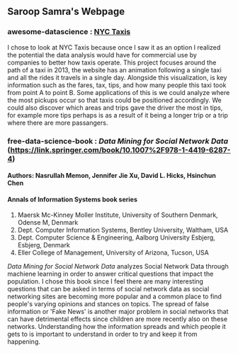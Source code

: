 ## Saroop Samra's Webpage

### awesome-datascience : [NYC Taxis](http://chriswhong.github.io/nyctaxi/)
I chose to look at NYC Taxis because once I saw it as an option I realized the potential the data analysis would have for commercial use by companies to better how taxis operate. This project focuses around the path of a taxi in 2013, the website has an animation following a single taxi and all the rides it travels in a single day. Alongside this visualization, is key information such as the fares, tax, tips, and how many people this taxi took from point A to point B. Some applications of this is we could analyze where the most pickups occur so that taxis could be positioned accordingly. We could also discover which areas and trips gave the driver the most in tips, for example more tips perhaps is as a result of it being a longer trip or a trip where there are more passangers.


### free-data-science-book : _Data Mining for Social Network Data_ (https://link.springer.com/book/10.1007%2F978-1-4419-6287-4)
#### Authors: Nasrullah Memon, Jennifer Jie Xu, David L. Hicks, Hsinchun Chen
#### Annals of Information Systems book series

1. Maersk Mc-Kinney Moller Institute, University of Southern Denmark, Odense M, Denmark
2. Dept. Computer Information Systems, Bentley University, Waltham, USA
3. Dept. Computer Science & Engineering, Aalborg University Esbjerg, Esbjerg, Denmark
4. Eller College of Management, University of Arizona, Tucson, USA


_Data Mining for Social Network Data_ analyzes Social Network Data through machiene learning in order to answer critical questions that impact the population. I chose this book since I feel there are many interesting questions that can be asked in terms of social network data as social networking sites are becoming more popular and a common place to find people's varying opinions and stances on topics. The spread of false information or 'Fake News' is another major problem in social networks that can have detrimental effects since children are more recently also on these networks. Understanding how the information spreads and which people it gets to is important to understand in order to try and keep it from happening.

